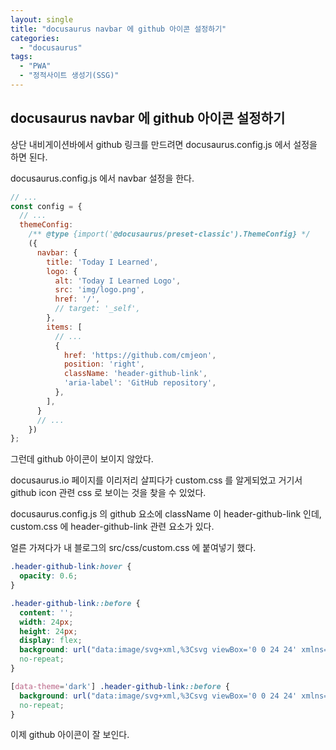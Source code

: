 ```yaml
---
layout: single
title: "docusaurus navbar 에 github 아이콘 설정하기"
categories:
  - "docusaurus"
tags:
  - "PWA"
  - "정적사이트 생성기(SSG)"
---
```


## docusaurus navbar 에 github 아이콘 설정하기

상단 내비게이션바에서 github 링크를 만드려면 docusaurus.config.js 에서 설정을 하면 된다.

docusaurus.config.js 에서 navbar 설정을 한다.

```javascript
// ...
const config = {
  // ...
  themeConfig:
    /** @type {import('@docusaurus/preset-classic').ThemeConfig} */
    ({
      navbar: {
        title: 'Today I Learned',
        logo: {
          alt: 'Today I Learned Logo',
          src: 'img/logo.png',
          href: '/',
          // target: '_self',
        },
        items: [
          // ...
          {
            href: 'https://github.com/cmjeon',
            position: 'right',
            className: 'header-github-link',
            'aria-label': 'GitHub repository',
          },
        ],
      }
      // ...
    })
};

```

그런데 github 아이콘이 보이지 않았다.

docusaurus.io 페이지를 이리저리 살피다가 custom.css 를 알게되었고 거기서 github icon 관련 css 로 보이는 것을 찾을 수 있었다.

docusaurus.config.js 의 github 요소에 className 이 header-github-link 인데, custom.css 에 header-github-link 관련 요소가 있다.

얼른 가져다가 내 블로그의 src/css/custom.css 에 붙여넣기 했다.

```css
.header-github-link:hover {
  opacity: 0.6;
}

.header-github-link::before {
  content: '';
  width: 24px;
  height: 24px;
  display: flex;
  background: url("data:image/svg+xml,%3Csvg viewBox='0 0 24 24' xmlns='http://www.w3.org/2000/svg'%3E%3Cpath d='M12 .297c-6.63 0-12 5.373-12 12 0 5.303 3.438 9.8 8.205 11.385.6.113.82-.258.82-.577 0-.285-.01-1.04-.015-2.04-3.338.724-4.042-1.61-4.042-1.61C4.422 18.07 3.633 17.7 3.633 17.7c-1.087-.744.084-.729.084-.729 1.205.084 1.838 1.236 1.838 1.236 1.07 1.835 2.809 1.305 3.495.998.108-.776.417-1.305.76-1.605-2.665-.3-5.466-1.332-5.466-5.93 0-1.31.465-2.38 1.235-3.22-.135-.303-.54-1.523.105-3.176 0 0 1.005-.322 3.3 1.23.96-.267 1.98-.399 3-.405 1.02.006 2.04.138 3 .405 2.28-1.552 3.285-1.23 3.285-1.23.645 1.653.24 2.873.12 3.176.765.84 1.23 1.91 1.23 3.22 0 4.61-2.805 5.625-5.475 5.92.42.36.81 1.096.81 2.22 0 1.606-.015 2.896-.015 3.286 0 .315.21.69.825.57C20.565 22.092 24 17.592 24 12.297c0-6.627-5.373-12-12-12'/%3E%3C/svg%3E")
  no-repeat;
}

[data-theme='dark'] .header-github-link::before {
  background: url("data:image/svg+xml,%3Csvg viewBox='0 0 24 24' xmlns='http://www.w3.org/2000/svg'%3E%3Cpath fill='white' d='M12 .297c-6.63 0-12 5.373-12 12 0 5.303 3.438 9.8 8.205 11.385.6.113.82-.258.82-.577 0-.285-.01-1.04-.015-2.04-3.338.724-4.042-1.61-4.042-1.61C4.422 18.07 3.633 17.7 3.633 17.7c-1.087-.744.084-.729.084-.729 1.205.084 1.838 1.236 1.838 1.236 1.07 1.835 2.809 1.305 3.495.998.108-.776.417-1.305.76-1.605-2.665-.3-5.466-1.332-5.466-5.93 0-1.31.465-2.38 1.235-3.22-.135-.303-.54-1.523.105-3.176 0 0 1.005-.322 3.3 1.23.96-.267 1.98-.399 3-.405 1.02.006 2.04.138 3 .405 2.28-1.552 3.285-1.23 3.285-1.23.645 1.653.24 2.873.12 3.176.765.84 1.23 1.91 1.23 3.22 0 4.61-2.805 5.625-5.475 5.92.42.36.81 1.096.81 2.22 0 1.606-.015 2.896-.015 3.286 0 .315.21.69.825.57C20.565 22.092 24 17.592 24 12.297c0-6.627-5.373-12-12-12'/%3E%3C/svg%3E")
  no-repeat;
}
```

이제 github 아이콘이 잘 보인다.
